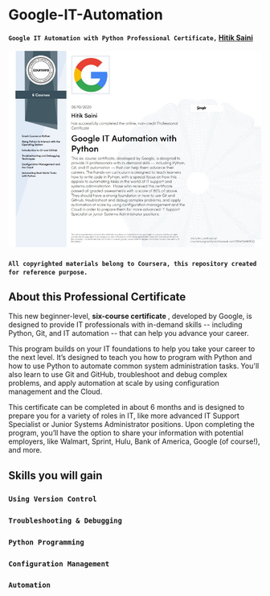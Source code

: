 # Google-IT-Automation
#### `Google IT Automation with Python Professional Certificate,` [Hitik Saini](https://hitik20.tech/)

<img src="https://raw.githubusercontent.com/hitiksaini/Google-IT-Automation/main/cert.jpg" >

#### `All copyrighted materials belong to Coursera, this repository created for reference purpose.`

## About this Professional Certificate

This new beginner-level, <b>six-course certificate </b>, developed by Google, is designed to provide IT professionals with in-demand skills -- including Python, Git, and IT automation -- that can help you advance your career.

This program builds on your IT foundations to help you take your career to the next level. It’s designed to teach you how to program with Python and how to use Python to automate common system administration tasks. You'll also learn to use Git and GitHub, troubleshoot and debug complex problems, and apply automation at scale by using configuration management and the Cloud.

This certificate can be completed in about 6 months and is designed to prepare you for a variety of roles in IT, like more advanced IT Support Specialist or Junior Systems Administrator positions. Upon completing the program, you’ll have the option to share your information with potential employers, like Walmart, Sprint, Hulu, Bank of America, Google (of course!), and more.

## Skills you will gain

### `Using Version Control`
### `Troubleshooting & Debugging`
### `Python Programming`
### `Configuration Management`
### `Automation`
